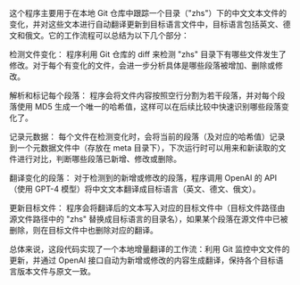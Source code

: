 这个程序主要用于在本地 Git 仓库中跟踪一个目录（"zhs"）下的中文文本文件的变化，并对这些文本进行自动翻译更新到目标语言文件中，目标语言包括英文、德文和俄文。它的工作流程可以总结为以下几个部分：

检测文件变化：
程序利用 Git 仓库的 diff 来检测 "zhs" 目录下有哪些文件发生了修改。对于每个有变化的文件，会进一步分析具体是哪些段落被增加、删除或修改。

解析和标记每个段落：
程序会将文件内容按照空行分割为若干段落，并对每个段落使用 MD5 生成一个唯一的哈希值，这样可以在后续比较中快速识别哪些段落变化了。

记录元数据：
每个文件在检测变化时，会将当前的段落（及对应的哈希值）记录到一个元数据文件中（存放在 meta 目录下），下次运行时可以用来和新读取的文件进行对比，判断哪些段落已新增、修改或删除。

翻译变化的段落：
对于检测到的新增或修改的段落，程序调用 OpenAI 的 API（使用 GPT-4 模型）将中文文本翻译成目标语言（英文、德文、俄文）。

更新目标文件：
程序会将翻译后的文本写入对应的目标文件中（目标文件路径由源文件路径中的 "zhs" 替换成目标语言的目录名），如果某个段落在源文件中已被删除，则在目标文件中也删除对应的翻译。

总体来说，这段代码实现了一个本地增量翻译的工作流：利用 Git 监控中文文件的更新，并通过 OpenAI 接口自动为新增或修改的内容生成翻译，保持各个目标语言版本文件与原文一致。

